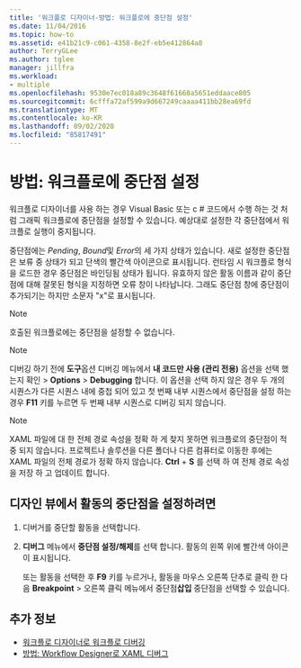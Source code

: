 ```yaml
---
title: '워크플로 디자이너-방법: 워크플로에 중단점 설정'
ms.date: 11/04/2016
ms.topic: how-to
ms.assetid: e41b21c9-c061-4358-8e2f-eb5e412864a8
author: TerryGLee
ms.author: tglee
manager: jillfra
ms.workload:
- multiple
ms.openlocfilehash: 9530e7ec018a89c3648f61660a5651eddaace805
ms.sourcegitcommit: 6cfffa72af599a9d667249caaaa411bb28ea69fd
ms.translationtype: MT
ms.contentlocale: ko-KR
ms.lasthandoff: 09/02/2020
ms.locfileid: "85817491"
---
```

# <a name="how-to-set-breakpoints-in-workflows"></a>방법: 워크플로에 중단점 설정

워크플로 디자이너를 사용 하는 경우 Visual Basic 또는 c # 코드에서 수행 하는 것 처럼 그래픽 워크플로에 중단점을 설정할 수 있습니다. 예상대로 설정한 각 중단점에서 워크플로 실행이 중지됩니다.

중단점에는 *Pending*, *Bound*및 *Error*의 세 가지 상태가 있습니다. 새로 설정한 중단점은 보류 중 상태가 되고 단색의 빨간색 아이콘으로 표시됩니다. 런타임 시 워크플로 형식을 로드한 경우 중단점은 바인딩됨 상태가 됩니다. 유효하지 않은 활동 이름과 같이 중단점에 대해 잘못된 형식을 지정하면 오류 창이 나타납니다. 그래도 중단점 창에 중단점이 추가되기는 하지만 소문자 "x"로 표시됩니다.

> [!NOTE]
> 호출된 워크플로에는 중단점을 설정할 수 없습니다.

> [!NOTE]
> 디버깅 하기 전에 **도구**옵션 디버깅 메뉴에서 **내 코드만 사용 (관리 전용)** 옵션을 선택 했는지 확인  >  **Options**  >  **Debugging** 합니다. 이 옵션을 선택 하지 않은 경우 두 개의 시퀀스가 다른 시퀀스 내에 중첩 되어 있고 첫 번째 내부 시퀀스에서 중단점을 설정 하는 경우 **F11** 키를 누르면 두 번째 내부 시퀀스로 디버깅 되지 않습니다.

> [!NOTE]
> XAML 파일에 대 한 전체 경로 속성을 정확 하 게 찾지 못하면 워크플로의 중단점이 적중 되지 않습니다. 프로젝트나 솔루션을 다른 폴더나 다른 컴퓨터로 이동한 후에는 XAML 파일의 전체 경로가 정확 하지 않습니다. **Ctrl** + **S** 를 선택 하 여 전체 경로 속성을 저장 하 고 업데이트 합니다.

## <a name="to-set-a-breakpoint-on-an-activity-in-the-design-view"></a>디자인 뷰에서 활동의 중단점을 설정하려면

1. 디버거를 중단할 활동을 선택합니다.

2. **디버그** 메뉴에서 **중단점 설정/해제**를 선택 합니다. 활동의 왼쪽 위에 빨간색 아이콘이 표시됩니다.

   또는 활동을 선택한 후 **F9** 키를 누르거나, 활동을 마우스 오른쪽 단추로 클릭 한 다음 **Breakpoint**  >  오른쪽 클릭 메뉴에서 중단점**삽입** 중단점을 선택할 수 있습니다.

## <a name="see-also"></a>추가 정보

- [워크플로 디자이너로 워크플로 디버깅](../workflow-designer/debugging-workflows-with-the-workflow-designer.md)
- [방법: Workflow Designer로 XAML 디버그](../workflow-designer/how-to-debug-xaml-with-the-workflow-designer.md)
